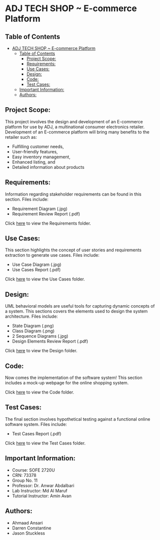 # ADJ TECH SHOP ~ E-commerce Platform
## Table of Contents
- [ADJ TECH SHOP ~ E-commerce Platform](#adj-tech-shop--e-commerce-platform)
  - [Table of Contents](#table-of-contents)
    - [Project Scope:](#project-scope)
    - [Requirements:](#requirements)
    - [Use Cases:](#use-cases)
    - [Design:](#design)
    - [Code:](#code)
    - [Test Cases:](#test-cases)
  - [Important Information:](#important-information)
  - [Authors:](#authors)

## Project Scope: 
This project involves the design and development of an E-commerce platform for use by ADJ, a multinational consumer electronics retailer. Development of an E-commerce platform will bring many benefits to the retailer such as:
- Fulfilling customer needs,
- User-friendly features,
- Easy inventory management,
- Enhanced listing, and 
- Detailed information about products

## Requirements:
Information regarding stakeholder requirements can be found in this section. Files include:
- Requirement Diagram (.jpg)
- Requirement Review Report (.pdf)

Click [here](https://github.com/Winter22SOFE2720/Final-Project-W22-SOFE-2720-G11/tree/main/Requirements) to view the Requirements folder.

## Use Cases:
This section highlights the concept of user stories and requirements extraction to generate use cases. Files include:
- Use Case Diagram (.jpg)
- Use Cases Report (.pdf)

Click [here](https://github.com/Winter22SOFE2720/Final-Project-W22-SOFE-2720-G11/tree/main/Use%20Cases) to view the Use Cases folder.


## Design:
UML behavioral models are useful tools for capturing dynamic concepts of a system. This sections covers the elements used to design the system architecture. Files include:
- State Diagram (.png)
- Class Diagram (.png)
- 2 Sequence Diagrams (.jpg)
- Design Elements Review Report (.pdf)

Click [here](https://github.com/Winter22SOFE2720/Final-Project-W22-SOFE-2720-G11/tree/main/Design) to view the Design folder.

## Code:
Now comes the implementation of the software system! This section includes a mock-up webpage for the online shopping system. 

Click [here](https://github.com/Winter22SOFE2720/Final-Project-W22-SOFE-2720-G11/tree/main/Code) to view the Code folder.

## Test Cases:
The final section involves hypothetical testing against a functional online software system. Files include:
- Test Cases Report (.pdf)

Click [here](https://github.com/Winter22SOFE2720/Final-Project-W22-SOFE-2720-G11/tree/main/Test%20Case) to view the Test Cases folder.

## Important Information:
- Course: SOFE 2720U
- CRN: 73378
- Group No. 11
- Professor: Dr. Anwar Abdalbari
- Lab Instructor: Md Al Maruf
- Tutorial Instructor: Amin Avan

    
## Authors: 
- Ahmaad Ansari
- Darren Constantine
- Jason Stuckless
